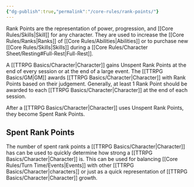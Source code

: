 ```yaml
---
{"dg-publish":true,"permalink":"/core-rules/rank-points/"}
---
```


Rank Points are the representation of power, progression, and [[Core Rules/Skills\|Skill]] for any character. They are used to increase the [[Core Rules/Ranks\|Ranks]] of [[Core Rules/Abilities\|Abilities]] or to purchase new [[Core Rules/Skills\|Skills]] during a [[Core Rules/Character Sheet/Resting#Full-Rest\|Full-Rest]].

A [[TTRPG Basics/Character\|Character]] gains Unspent Rank Points at the end of every session or at the end of a large event. The [[TTRPG Basics/GM\|GM]] awards [[TTRPG Basics/Character\|Character]] with Rank Points based on their judgement. Generally, at least 1 Rank Point should be awarded to each [[TTRPG Basics/Character\|Character]] at the end of each session.

After a [[TTRPG Basics/Character\|Character]] uses Unspent Rank Points, they become Spent Rank Points.

## Spent Rank Points
The number of spent rank points a [[TTRPG Basics/Character\|Character]] has can be used to quickly determine how strong a [[TTRPG Basics/Character\|Character]] is. This can be used for balancing [[Core Rules/Turn Time/Events\|Events]] with other [[TTRPG Basics/Character\|characters]] or just as a quick representation of [[TTRPG Basics/Character\|Character]] growth.
